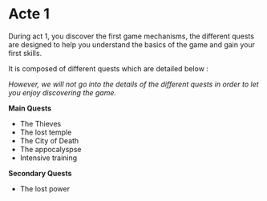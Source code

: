 # Acte 1 

During act 1, you discover the first game mechanisms, the different quests are designed to help you understand the basics of the game and gain your first skills. 

It is composed of different quests which are detailed below : 

*However, we will not go into the details of the different quests in order to let you enjoy discovering the game.*

**Main Quests**

- The Thieves
- The lost temple
- The City of Death
- The appocalyspse
- Intensive training

**Secondary Quests**

- The lost power
